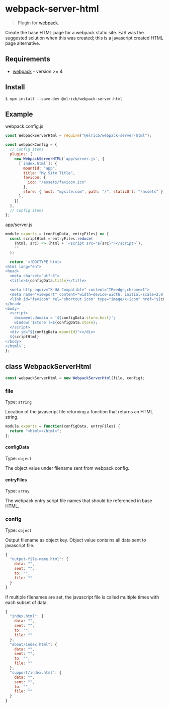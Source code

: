 # webpack-server-html

> Plugin for [webpack](https://github.com/webpack/webpack).

Create the base HTML page for a webpack static site.  EJS was the suggested solution when this was created; this is a javascript created HTML page alternative.

## Requirements

* [webpack](https://nodejs.org/en/download/) - version >= 4

## Install

```
$ npm install --save-dev @elricb/webpack-server-html
```

## Example

webpack.config.js

```javascript
const WebpackServerHtml = require("@elricb/webpack-server-html");

const webpackConfig = {
  // Config items
  plugins: [
    new WebpackServerHTML(`app/server.js`, {
      [`index.html`]: {
        mountId: "app",
        title: "My Site Title",
        favicon: {
          ico: "/assets/favicon.ico"
        },
        store: { host: "mysite.com", path: "/", staticUrl: "/assets" },
      },
    })
  ],
  // Config items
};
```

app/server.js

```javascript
module.exports = (configData, entryFiles) => {
  const scriptHtml = entryFiles.reduce(
    (html, src) => (html + `<script src="${src}"></script>`),
    ""
  );

  return `<!DOCTYPE html>
<html lang="en">
<head>
  <meta charset="utf-8">
  <title>${configData.title}</title>

  <meta http-equiv="X-UA-Compatible" content="IE=edge,chrome=1">
  <meta name="viewport" content="width=device-width, initial-scale=2.0, minimum-scale=1.0, maximum-scale=1.0, user-scalable=no" />
  <link id="favicon" rel="shortcut icon" type="image/x-icon" href="${configData.favicon.ico}" />
</head>
<body>
  <script>
    document.domain = '${configData.store.host}';
    window['$store']=${configData.store};
  </script>
  <div id="${configData.mountId}"></div>
  ${scriptHtml}
</body>
</html>`;
};
```


## class WebpackServerHtml

```javascript
const webpackServerHtml = new WebpackServerHtml(file, config);
```

### file

Type: `string`

Location of the javascript file returning a function that returns an HTML string.

```javascript
module.exports = function(configData, entryFiles) {
  return "<html></html>";
};
```

#### configData

Type: `object`

The object value under filename sent from webpack config.

#### entryFiles

Type: `array`

The webpack entry script file names that should be referenced in base HTML.

### config

Type: `object`

Output filename as object key.  Object value contains all data sent to javascript file.

```javascript
{
  "output-file-name.html": {
    data: "",
    sent: "",
    to: "",
    file: ""
  }
}
```

If multiple filenames are set, the javascript file is called multiple times with each subset of data.

```javascript
{
  "index.html": {
    data: "",
    sent: "",
    to: "",
    file: ""
  },
  "about/index.html": {
    data: "",
    sent: "",
    to: "",
    file: ""
  },
  "support/index.html": {
    data: "",
    sent: "",
    to: "",
    file: ""
  }
}
```

